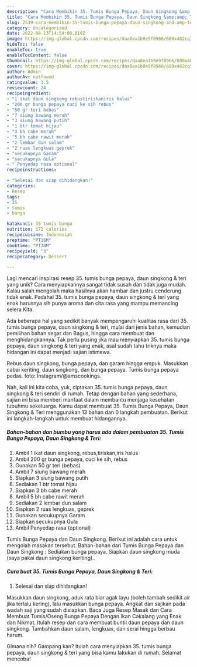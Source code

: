 ```yaml
---
description: "Cara Membikin 35. Tumis Bunga Pepaya, Daun Singkong &amp;amp; Teri yang Lezat Sekali"
title: "Cara Membikin 35. Tumis Bunga Pepaya, Daun Singkong &amp;amp; Teri yang Lezat Sekali"
slug: 2539-cara-membikin-35-tumis-bunga-pepaya-daun-singkong-and-amp-teri-yang-lezat-sekali
category: Uncategorized
date: 2022-08-13T14:54:00.810Z
image: https://img-global.cpcdn.com/recipes/daa8ea1b0e9f0966/680x482cq70/35-tumis-bunga-pepaya-daun-singkong-teri-foto-resep-utama.jpg
hideToc: false
enableToc: true
enableTocContent: false
thumbnail: https://img-global.cpcdn.com/recipes/daa8ea1b0e9f0966/680x482cq70/35-tumis-bunga-pepaya-daun-singkong-teri-foto-resep-utama.jpg
cover: https://img-global.cpcdn.com/recipes/daa8ea1b0e9f0966/680x482cq70/35-tumis-bunga-pepaya-daun-singkong-teri-foto-resep-utama.jpg
author: Admin
authorAv: notfound
ratingvalue: 3.5
reviewcount: 24
recipeingredient:
- "1 ikat daun singkong rebustiriskaniris halus"
- "200 gr bunga pepaya cuci ke sih rebus"
- "50 gr teri bebas"
- "7 siung bawang merah"
- "3 siung bawang putih"
- "1 btr tomat hijau"
- "3 bh cabe merah"
- "5 bh cabe rawit merah"
- "2 lembar dun salam"
- "2 ruas lengkuas geprek"
- "secukupnya Garam"
- "secukupnya Gula"
- " Penyedap rasa optional"
recipeinstructions:

- "Selesai dan siap dihidangkan!"
categories:
- Resep
tags:
- 35
- tumis
- bunga

katakunci: 35 tumis bunga 
nutrition: 172 calories
recipecuisine: Indonesian
preptime: "PT16M"
cooktime: "PT38M"
recipeyield: "3"
recipecategory: Dessert

---
```





Lagi mencari inspirasi resep 35. tumis bunga pepaya, daun singkong &amp; teri yang unik? Cara menyiapkannya sangat tidak susah dan tidak juga mudah. Kalau salah mengolah maka hasilnya akan hambar dan justru cenderung tidak enak. Padahal 35. tumis bunga pepaya, daun singkong &amp; teri yang enak harusnya sih punya aroma dan cita rasa yang mampu memancing selera Kita.





Ada beberapa hal yang sedikit banyak mempengaruhi kualitas rasa dari 35. tumis bunga pepaya, daun singkong &amp; teri, mulai dari jenis bahan, kemudian pemilihan bahan segar dan Bagus, hingga cara membuat dan menghidangkannya. Tak perlu pusing jika mau menyiapkan 35. tumis bunga pepaya, daun singkong &amp; teri yang enak,      asal sudah tahu triknya maka hidangan ini dapat menjadi sajian istimewa.














Rebus daun singkong, bunga pepaya, dan garam hingga empuk. Masukkan cabai keriting, daun singkong, dan bunga pepaya. Tumis bunga pepaya pedas. foto: Instagram/@amscookings.






Nah, kali ini kita coba, yuk, ciptakan 35. tumis bunga pepaya, daun singkong &amp; teri sendiri di rumah. Tetap dengan bahan yang sederhana, sajian ini bisa memberi manfaat dalam membantu menjaga kesehatan tubuhmu sekeluarga. Kamu dapat membuat 35. Tumis Bunga Pepaya, Daun Singkong &amp; Teri menggunakan 13 bahan dan 0 langkah pembuatan. Berikut ini langkah-langkah untuk membuat hidangannya.

<!--inarticleads1-->

##### Bahan-bahan dan bumbu yang harus ada dalam pembuatan 35. Tumis Bunga Pepaya, Daun Singkong &amp; Teri:

1. Ambil 1 ikat daun singkong, rebus,tiriskan,iris halus
1. Ambil 200 gr bunga pepaya, cuci ke sih, rebus
1. Gunakan 50 gr teri (bebas)
1. Ambil 7 siung bawang merah
1. Siapkan 3 siung bawang putih
1. Sediakan 1 btr tomat hijau
1. Siapkan 3 bh cabe merah
1. Ambil 5 bh cabe rawit merah
1. Sediakan 2 lembar dun salam
1. Siapkan 2 ruas lengkuas, geprek
1. Gunakan secukupnya Garam
1. Siapkan secukupnya Gula
1. Ambil  Penyedap rasa (optional)


Tumis Bunga Pepaya dan Daun Singkong. Berikut ini adalah cara untuk mengolah masakan tersebut. Bahan-bahan dari Tumis Bunga Pepaya dan Daun Singkong : Sediakan bunga pepaya. Siapkan daun singkong muda (saya pakai daun singkong keriting).. 

<!--inarticleads2-->

##### Cara buat 35. Tumis Bunga Pepaya, Daun Singkong &amp; Teri:


1. Selesai dan siap dihidangkan!

Masukkan daun singkong, aduk rata biar agak layu (boleh tambah sedikit air jika terlalu kering), lalu masukkan bunga pepaya. Angkat dan sajikan pada wadah saji yang sudah disiapkan. Baca Juga Resep Masak dan Cara Membuat Tumis/Oseng Bunga Pepaya Dengan Ikan Cakalang yang Enak dan Nikmat. Itulah resep dan cara membuat buntil daun pepaya dan daun singkong. Tambahkan daun salam, lengkuas, dan serai hingga berbau harum. 

Gimana nih? Gampang kan? Itulah cara menyiapkan 35. tumis bunga pepaya, daun singkong &amp; teri yang bisa kamu lakukan di rumah. Selamat mencoba!
